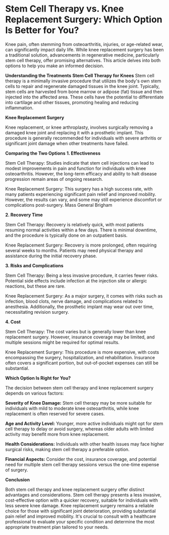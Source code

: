 # Stem Cell Therapy vs. Knee Replacement Surgery: Which Option Is Better for You?
Knee pain, often stemming from osteoarthritis, injuries, or age-related wear, can significantly impact daily life. While knee replacement surgery has been a traditional solution, advancements in regenerative medicine, particularly stem cell therapy, offer promising alternatives. This article delves into both options to help you make an informed decision.

**Understanding the Treatments**
**Stem Cell Therapy for Knees**
Stem cell therapy is a minimally invasive procedure that utilizes the body's own stem cells to repair and regenerate damaged tissues in the knee joint. Typically, stem cells are harvested from bone marrow or adipose (fat) tissue and then injected into the affected area. These cells have the potential to differentiate into cartilage and other tissues, promoting healing and reducing inflammation.

**Knee Replacement Surgery**

Knee replacement, or knee arthroplasty, involves surgically removing a damaged knee joint and replacing it with a prosthetic implant. This procedure is generally recommended for individuals with severe arthritis or significant joint damage when other treatments have failed.

**Comparing the Two Options**
**1. Effectiveness**

Stem Cell Therapy: Studies indicate that stem cell injections can lead to modest improvements in pain and function for individuals with knee osteoarthritis. However, the long-term efficacy and ability to halt disease progression remain areas of ongoing research. 


Knee Replacement Surgery: This surgery has a high success rate, with many patients experiencing significant pain relief and improved mobility. However, the results can vary, and some may still experience discomfort or complications post-surgery. 
Mass General Brigham

**2. Recovery Time**

Stem Cell Therapy: Recovery is relatively quick, with most patients resuming normal activities within a few days. There is minimal downtime, and the procedure is typically done on an outpatient basis. 


Knee Replacement Surgery: Recovery is more prolonged, often requiring several weeks to months. Patients may need physical therapy and assistance during the initial recovery phase. 


**3. Risks and Complications**

Stem Cell Therapy: Being a less invasive procedure, it carries fewer risks. Potential side effects include infection at the injection site or allergic reactions, but these are rare. 


Knee Replacement Surgery: As a major surgery, it comes with risks such as infection, blood clots, nerve damage, and complications related to anesthesia. Additionally, the prosthetic implant may wear out over time, necessitating revision surgery. 


**4. Cost**

Stem Cell Therapy: The cost varies but is generally lower than knee replacement surgery. However, insurance coverage may be limited, and multiple sessions might be required for optimal results. 


Knee Replacement Surgery: This procedure is more expensive, with costs encompassing the surgery, hospitalization, and rehabilitation. Insurance often covers a significant portion, but out-of-pocket expenses can still be substantial. 


**Which Option Is Right for You?**

The decision between stem cell therapy and knee replacement surgery depends on various factors:

**Severity of Knee Damage:** Stem cell therapy may be more suitable for individuals with mild to moderate knee osteoarthritis, while knee replacement is often reserved for severe cases.

**Age and Activity Level:** Younger, more active individuals might opt for stem cell therapy to delay or avoid surgery, whereas older adults with limited activity may benefit more from knee replacement.

**Health Considerations:** Individuals with other health issues may face higher surgical risks, making stem cell therapy a preferable option.

**Financial Aspects:** Consider the cost, insurance coverage, and potential need for multiple stem cell therapy sessions versus the one-time expense of surgery.

**Conclusion**

Both stem cell therapy and knee replacement surgery offer distinct advantages and considerations. Stem cell therapy presents a less invasive, cost-effective option with a quicker recovery, suitable for individuals with less severe knee damage. Knee replacement surgery remains a reliable choice for those with significant joint deterioration, providing substantial pain relief and improved mobility. It's crucial to consult with a healthcare professional to evaluate your specific condition and determine the most appropriate treatment plan tailored to your needs.
